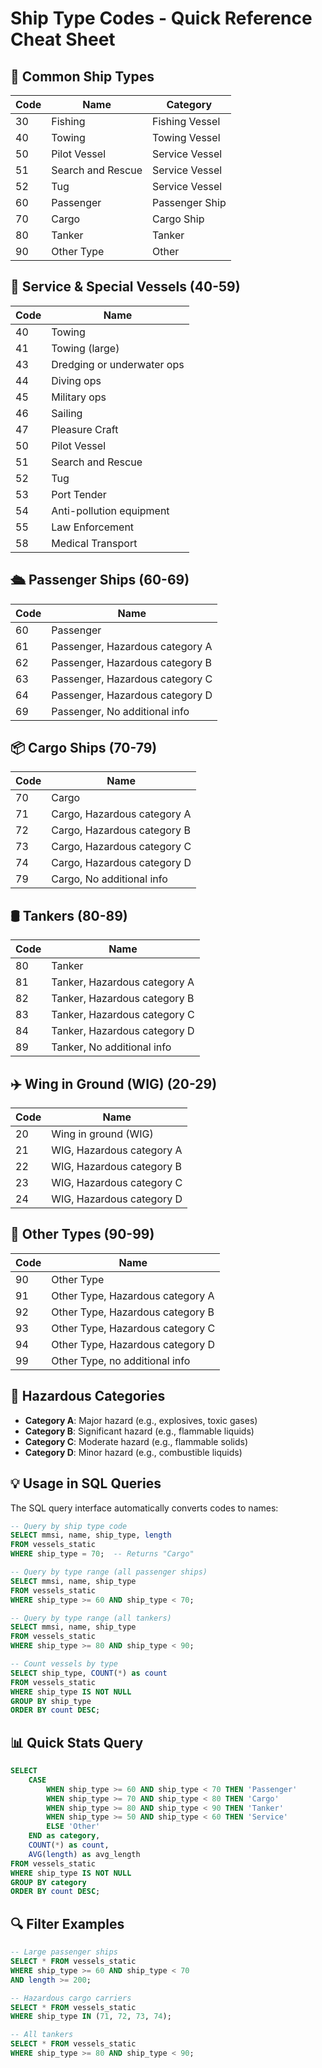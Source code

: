# Ship Type Codes - Quick Reference Cheat Sheet

## 🚢 Common Ship Types

| Code | Name | Category |
|------|------|----------|
| 30 | Fishing | Fishing Vessel |
| 40 | Towing | Towing Vessel |
| 50 | Pilot Vessel | Service Vessel |
| 51 | Search and Rescue | Service Vessel |
| 52 | Tug | Service Vessel |
| 60 | Passenger | Passenger Ship |
| 70 | Cargo | Cargo Ship |
| 80 | Tanker | Tanker |
| 90 | Other Type | Other |

## 🔧 Service & Special Vessels (40-59)

| Code | Name |
|------|------|
| 40 | Towing |
| 41 | Towing (large) |
| 43 | Dredging or underwater ops |
| 44 | Diving ops |
| 45 | Military ops |
| 46 | Sailing |
| 47 | Pleasure Craft |
| 50 | Pilot Vessel |
| 51 | Search and Rescue |
| 52 | Tug |
| 53 | Port Tender |
| 54 | Anti-pollution equipment |
| 55 | Law Enforcement |
| 58 | Medical Transport |

## 🛳️ Passenger Ships (60-69)

| Code | Name |
|------|------|
| 60 | Passenger |
| 61 | Passenger, Hazardous category A |
| 62 | Passenger, Hazardous category B |
| 63 | Passenger, Hazardous category C |
| 64 | Passenger, Hazardous category D |
| 69 | Passenger, No additional info |

## 📦 Cargo Ships (70-79)

| Code | Name |
|------|------|
| 70 | Cargo |
| 71 | Cargo, Hazardous category A |
| 72 | Cargo, Hazardous category B |
| 73 | Cargo, Hazardous category C |
| 74 | Cargo, Hazardous category D |
| 79 | Cargo, No additional info |

## 🛢️ Tankers (80-89)

| Code | Name |
|------|------|
| 80 | Tanker |
| 81 | Tanker, Hazardous category A |
| 82 | Tanker, Hazardous category B |
| 83 | Tanker, Hazardous category C |
| 84 | Tanker, Hazardous category D |
| 89 | Tanker, No additional info |

## ✈️ Wing in Ground (WIG) (20-29)

| Code | Name |
|------|------|
| 20 | Wing in ground (WIG) |
| 21 | WIG, Hazardous category A |
| 22 | WIG, Hazardous category B |
| 23 | WIG, Hazardous category C |
| 24 | WIG, Hazardous category D |

## 🔄 Other Types (90-99)

| Code | Name |
|------|------|
| 90 | Other Type |
| 91 | Other Type, Hazardous category A |
| 92 | Other Type, Hazardous category B |
| 93 | Other Type, Hazardous category C |
| 94 | Other Type, Hazardous category D |
| 99 | Other Type, no additional info |

## 🎯 Hazardous Categories

- **Category A**: Major hazard (e.g., explosives, toxic gases)
- **Category B**: Significant hazard (e.g., flammable liquids)
- **Category C**: Moderate hazard (e.g., flammable solids)
- **Category D**: Minor hazard (e.g., combustible liquids)

## 💡 Usage in SQL Queries

The SQL query interface automatically converts codes to names:

```sql
-- Query by ship type code
SELECT mmsi, name, ship_type, length 
FROM vessels_static 
WHERE ship_type = 70;  -- Returns "Cargo"

-- Query by type range (all passenger ships)
SELECT mmsi, name, ship_type 
FROM vessels_static 
WHERE ship_type >= 60 AND ship_type < 70;

-- Query by type range (all tankers)
SELECT mmsi, name, ship_type 
FROM vessels_static 
WHERE ship_type >= 80 AND ship_type < 90;

-- Count vessels by type
SELECT ship_type, COUNT(*) as count
FROM vessels_static 
WHERE ship_type IS NOT NULL
GROUP BY ship_type 
ORDER BY count DESC;
```

## 📊 Quick Stats Query

```sql
SELECT 
    CASE 
        WHEN ship_type >= 60 AND ship_type < 70 THEN 'Passenger'
        WHEN ship_type >= 70 AND ship_type < 80 THEN 'Cargo'
        WHEN ship_type >= 80 AND ship_type < 90 THEN 'Tanker'
        WHEN ship_type >= 50 AND ship_type < 60 THEN 'Service'
        ELSE 'Other'
    END as category,
    COUNT(*) as count,
    AVG(length) as avg_length
FROM vessels_static 
WHERE ship_type IS NOT NULL
GROUP BY category
ORDER BY count DESC;
```

## 🔍 Filter Examples

```sql
-- Large passenger ships
SELECT * FROM vessels_static 
WHERE ship_type >= 60 AND ship_type < 70 
AND length >= 200;

-- Hazardous cargo carriers
SELECT * FROM vessels_static 
WHERE ship_type IN (71, 72, 73, 74);

-- All tankers
SELECT * FROM vessels_static 
WHERE ship_type >= 80 AND ship_type < 90;
```
